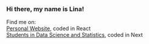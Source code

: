 ### Hi there, my name is Lina!

Find me on: <br/>
[Personal Website](https://linajin03.github.io), coded in React
<br/>
[Students in Data Science and Statistics](https://sdssuoft.com), coded in Next
